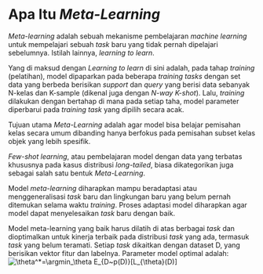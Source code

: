 # Apa Itu *Meta-Learning*

*Meta-learning* adalah sebuah mekanisme pembelajaran *machine learning* untuk mempelajari sebuah *task* baru yang tidak pernah dipelajari sebelumnya. Istilah lainnya, *learning to learn*. 

Yang di maksud dengan *Learning to learn* di sini adalah, pada tahap *training* (pelatihan), model dipaparkan pada beberapa *training tasks* dengan set data yang berbeda berisikan *support* dan *query* yang berisi data sebanyak N-kelas dan K-sample (dikenal juga dengan *N-way K-shot*). Lalu, *training* dilakukan dengan bertahap di mana pada setiap taha, model parameter diperbarui pada *training task* yang dipilih secara acak. 

Tujuan utama *Meta-Learning* adalah agar model bisa belajar pemisahan kelas secara umum dibanding hanya berfokus pada pemisahan subset kelas objek yang lebih spesifik. 

*Few-shot learning*, atau pembelajaran model dengan data yang terbatas khususnya pada kasus distribusi *long-tailed*, biasa dikategorikan juga sebagai salah satu bentuk *Meta-Learning*.

Model *meta-learning* diharapkan mampu beradaptasi atau menggeneralisasi *task* baru dan lingkungan baru yang belum pernah ditemukan selama waktu *training*. Proses adaptasi model diharapkan agar model dapat menyelesaikan *task* baru dengan baik.

Model meta-learning yang baik harus dilatih di atas berbagai *task* dan dioptimalkan untuk kinerja terbaik pada distribusi *task* yang ada, termasuk *task* yang belum teramati. Setiap *task* dikaitkan dengan dataset D, yang berisikan vektor fitur dan labelnya. Parameter model optimal adalah:
![\theta^*=\argmin_\theta E_{D~p(D)}\[L_{\theta}(D)\]](https://render.githubusercontent.com/render/math?math=%5Ctheta%3D%5Cargmin_%5Ctheta%20E_%7BD~p(D)%7D%5BL_%7B%5Ctheta%7D(D)%5D)
